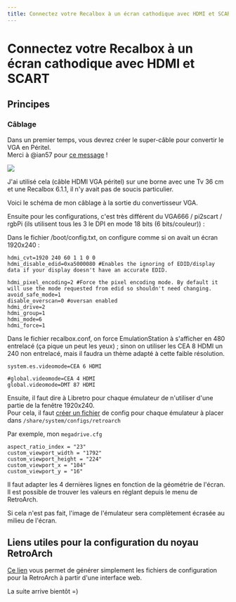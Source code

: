 ```yaml
---
title: Connectez votre Recalbox à un écran cathodique avec HDMI et SCART
---
```


# Connectez votre Recalbox à un écran cathodique avec HDMI et SCART

## Principes

### Câblage

Dans un premier temps, vous devrez créer le super-câble pour convertir le VGA en Péritel.  
Merci à @ian57 pour [ce message](https://forum.recalbox.com/topic/3475/recalbox-sur-tv-crt-en-rgb/745) !

![](https://s3-eu-west-1.amazonaws.com/forums.recalbox.com/ac9ba3d3-29fc-4ff2-8644-aee71b62f043.png)

J'ai utilisé cela \(câble HDMI VGA péritel\) sur une borne avec une Tv 36 cm et une Recalbox 6.1.1, il n'y avait pas de soucis particulier.

Voici le schéma de mon câblage à la sortie du convertisseur VGA.

Ensuite pour les configurations, c'est très différent du VGA666 / pi2scart / rgbPi \(ils utilisent tous les 3 le DPI en mode 18 bits \(6 bits/couleur\)\) :

Dans le fichier /boot/config.txt, on configure comme si on avait un écran 1920x240 :

```text
hdmi_cvt=1920 240 60 1 1 0 0
hdmi_disable_edid=0xa5000080 #Enables the ignoring of EDID/display data if your display doesn't have an accurate EDID.

hdmi_pixel_encoding=2 #Force the pixel encoding mode. By default it will use the mode requested from edid so shouldn't need changing. 
avoid_safe_mode=1
disable_overscan=0 #oversan enabled
hdmi_drive=2
hdmi_group=1
hdmi_mode=6
hdmi_force=1
```

Dans le fichier recalbox.conf, on force EmulationStation à s'afficher en 480 entrelacé \(ça pique un peut les yeux\) ; sinon on utiliser les CEA 8 HDMI un 240 non entrelacé, mais il faudra un thème adapté à cette faible résolution.

```text
system.es.videomode=CEA 6 HDMI
 
#global.videomode=CEA 4 HDMI
global.videomode=DMT 87 HDMI
```

Ensuite, il faut dire à Libretro pour chaque émulateur de n'utiliser d'une partie de la fenêtre 1920x240.  
Pour cela, il faut [créer un fichier](https://forum.recalbox.com/topic/18927/recalbox-6-1-sur-%C3%A9cran-crt/9) de config pour chaque émulateur à placer dans `/share/system/configs/retroarch`

Par exemple, mon `megadrive.cfg`

```text
aspect_ratio_index = "23"
custom_viewport_width = "1792"
custom_viewport_height = "224"
custom_viewport_x = "104"
custom_viewport_y = "16"
```

Il faut adapter les 4 dernières lignes en fonction de la géométrie de l'écran. Il est possible de trouver les valeurs en réglant depuis le menu de RetroArch.

Si cela n'est pas fait, l'image de l'émulateur sera complètement écrasée au milieu de l'écran.

## Liens utiles pour la configuration du noyau RetroArch

[Ce lien](https://surchargeur-ra-rb.netlify.app/) vous permet de générer simplement les fichiers de configuration pour la RetroArch à partir d'une interface web.

La suite arrive bientôt =\)

